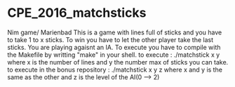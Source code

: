 # CPE_2016_matchsticks
Nim game/ Marienbad
This is a game with lines full of sticks and you have to take 1 to x sticks.
To win you have to let the other player take the last sticks.
You are playing agaisnt an IA.
To execute you have to compile with the Makefile by writting "make" in your shell.
to execute : ./matchstick x y where x is the number of lines and y the number max of sticks you can take.
to execute in the bonus repository : ./matchstick x y z where x and y is the same as the other and z is the level of the AI(0 --> 2)